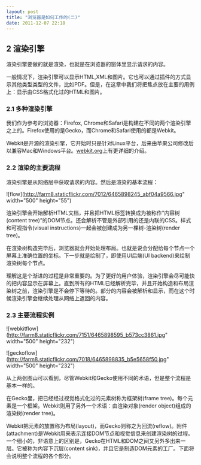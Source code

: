 ```yaml
---
layout: post
title: "浏览器是如何工作的(二)"
date: 2011-12-07 22:18
---
```

## 2 渲染引擎

渲染引擎要做的就是渲染，也就是在浏览器的窗体里显示请求的内容。

一般情况下，渲染引擎可以显示HTML,XML和图片。它也可以通过插件的方式显示其他类型类型的文件，比如PDF。但是，在这章中我们将把焦点放在主要的用例上：显示由CSS格式化过的HTML和图片。

### 2.1 多种渲染引擎

我们作为参考的浏览器：Firefox, Chrome和Safari是构建在不同的两个渲染引擎之上的。Firefox使用的是Gecko，而Chrome和Safari使用的都是Webkit。

Webkit是开源的渲染引擎，它开始时只是针对Linux平台，后来由苹果公司修改后以兼容Mac和Windows平台。[webkit.org](http://webkit.org "webkit.org")上有更详细的介绍。

### 2.2 渲染的主要流程

渲染引擎是从网络层中获取请求的内容。然后是渲染的基本流程：

![flow](http://farm8.staticflickr.com/7012/6465898245_abf04a9566.jpg" width="500" height="55")

渲染引擎会开始解析HTML文档，并且把HTML标签转换成为被称作“内容树(content tree)”的DOM节点。还会解析不管是外部引用的还是内联的CSS。样式和可视指令(visual instructions)一起会被创建成为另一棵树-渲染树(render tree)。

在渲染树构造完毕后，浏览器就会开始处理布局。也就是说会分配给每个节点一个屏幕上准确位置的坐标。下一步就是绘制了，即使用UI后端(UI backend)来绘制渲染树每个节点。

理解这是个渐进的过程是非常重要的。为了更好的用户体验，渲染引擎会尽可能快的把内容显示在屏幕上。直到所有的HTML已经解析完毕，并且开始构造和布局渲染树之前，渲染引擎是不会停下等待的。部分的内容会被解析和显示，而在这个时候渲染引擎会继续处理从网络上返回的内容。

### 2.3 主要流程实例

![webkitflow](http://farm8.staticflickr.com/7151/6465898595_b573cc3861.jpg" width="500" height="232")

![geckoflow](http://farm8.staticflickr.com/7018/6465898835_b5e5658f50.jpg" width="500" height="232")

从上两张图山可以看到，尽管Webkit和Gecko使用不同的术语，但是整个流程是基本一样的。

在Gecko里，把已经经过视觉格式化过的元素树称为框架树(frame tree)。每个元素是一个框架。Webkit则用了另外一个术语：由渲染对象(render object)组成的渲染树(render tree)。

Webkit把元素的放置称为布局(layout)，而Gecko则称之为回流(reflow)。附件(attachment)是Webkit用来表示连接DOM节点和视觉信息来创建渲染树的过程。一个细小的，非语意上的区别是，Gecko在HTML和DOM之间又另外多出来一层。它被称为内容下沉层(content sink)，并且它是制造DOM元素的工厂。下面将会说明整个流程的各个部分。


